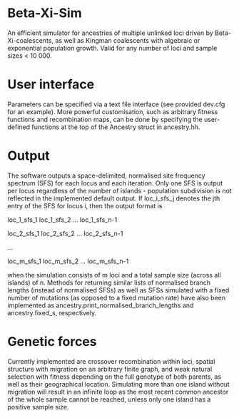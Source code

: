 # Beta-Xi-Sim
An efficient simulator for ancestries of multiple unlinked loci driven by Beta-Xi-coalescents, as well as Kingman coalescents with algebraic or exponential population growth. Valid for any number of loci and sample sizes &lt; 10 000.

# User interface
Parameters can be specified via a text file interface (see provided dev.cfg for an example).
More powerful customisation, such as arbitrary fitness functions and recombination maps, can be done by specifying the user-defined functions at the top of the Ancestry struct in ancestry.hh.

# Output
The software outputs a space-delimited, normalised site frequency spectrum (SFS) for each locus and each iteration. Only one SFS is output per locus regardless of the number of islands - population subdivision is not reflected in the implemented default output. If loc_i_sfs_j denotes the jth entry of the SFS for locus i, then the output format is

  loc_1_sfs_1 loc_1_sfs_2 ... loc_1_sfs_n-1
  
  loc_2_sfs_1 loc_2_sfs_2 ... loc_2_sfs_n-1
  
  ...
  
  loc_m_sfs_1 loc_m_sfs_2 ... loc_m_sfs_n-1

when the simulation consists of m loci and a total sample size (across all islands) of n. Methods for returning similar lists of normalised branch lengths (instead of normalised SFSs) as well as SFSs simulated with a fixed number of mutations (as opposed to a fixed mutation rate) have also been implemented as ancestry.print_normalised_branch_lengths and ancestry.fixed_s, respectively.

# Genetic forces
Currently implemented are crossover recombination within loci, spatial structure with migration on an arbitrary finite graph, and weak natural selection with fitness depending on the full genotype of both parents, as well as their geographical location. Simulating more than one island without migration will result in an infinite loop as the most recent common ancestor of the whole sample cannot be reached, unless only one island has a positive sample size.
